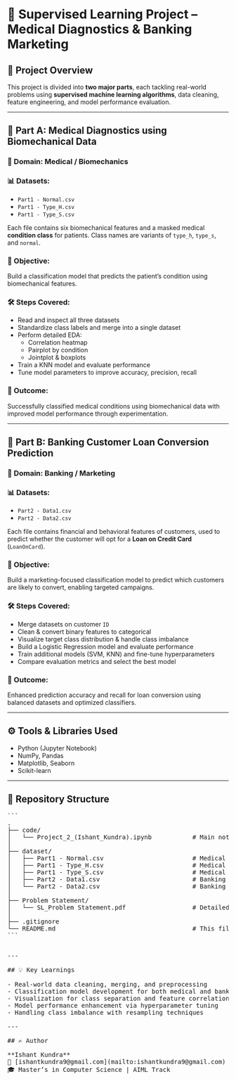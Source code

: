 # 🧠 Supervised Learning Project – Medical Diagnostics & Banking Marketing

## 📌 Project Overview

This project is divided into **two major parts**, each tackling real-world problems using **supervised machine learning algorithms**, data cleaning, feature engineering, and model performance evaluation.

---

## 🏥 Part A: Medical Diagnostics using Biomechanical Data

### 🧬 Domain: Medical / Biomechanics

### 📊 Datasets:
- `Part1 - Normal.csv`  
- `Part1 - Type_H.csv`  
- `Part1 - Type_S.csv`

Each file contains six biomechanical features and a masked medical **condition class** for patients. Class names are variants of `type_h`, `type_s`, and `normal`.

### 🧩 Objective:
Build a classification model that predicts the patient’s condition using biomechanical features.

### 🛠️ Steps Covered:
- Read and inspect all three datasets
- Standardize class labels and merge into a single dataset
- Perform detailed EDA:
  - Correlation heatmap
  - Pairplot by condition
  - Jointplot & boxplots
- Train a KNN model and evaluate performance
- Tune model parameters to improve accuracy, precision, recall

### 📌 Outcome:
Successfully classified medical conditions using biomechanical data with improved model performance through experimentation.

---

## 🏦 Part B: Banking Customer Loan Conversion Prediction

### 💼 Domain: Banking / Marketing

### 📊 Datasets:
- `Part2 - Data1.csv`  
- `Part2 - Data2.csv`

Each file contains financial and behavioral features of customers, used to predict whether the customer will opt for a **Loan on Credit Card** (`LoanOnCard`).

### 🧩 Objective:
Build a marketing-focused classification model to predict which customers are likely to convert, enabling targeted campaigns.

### 🛠️ Steps Covered:
- Merge datasets on customer `ID`
- Clean & convert binary features to categorical
- Visualize target class distribution & handle class imbalance
- Build a Logistic Regression model and evaluate performance
- Train additional models (SVM, KNN) and fine-tune hyperparameters
- Compare evaluation metrics and select the best model

### 📌 Outcome:
Enhanced prediction accuracy and recall for loan conversion using balanced datasets and optimized classifiers.

---

## ⚙️ Tools & Libraries Used

- Python (Jupyter Notebook)
- NumPy, Pandas
- Matplotlib, Seaborn
- Scikit-learn

---

## 📁 Repository Structure
<pre>
```
.
├── code/
│   └── Project_2_(Ishant_Kundra).ipynb           # Main notebook for both parts
│
├── dataset/
│   ├── Part1 - Normal.csv                        # Medical normal class data
│   ├── Part1 - Type_H.csv                        # Medical type_h class data
│   ├── Part1 - Type_S.csv                        # Medical type_s class data
│   ├── Part2 - Data1.csv                         # Banking dataset 1
│   └── Part2 - Data2.csv                         # Banking dataset 2
│
├── Problem Statement/
│   └── SL_Problem Statement.pdf                  # Detailed project brief
│
├── .gitignore
└── README.md                                     # This file
```
<pre>

---

## 💡 Key Learnings

- Real-world data cleaning, merging, and preprocessing
- Classification model development for both medical and banking domains
- Visualization for class separation and feature correlation
- Model performance enhancement via hyperparameter tuning
- Handling class imbalance with resampling techniques

---

## ✍️ Author

**Ishant Kundra**  
📧 [ishantkundra9@gmail.com](mailto:ishantkundra9@gmail.com)  
🎓 Master’s in Computer Science | AIML Track
